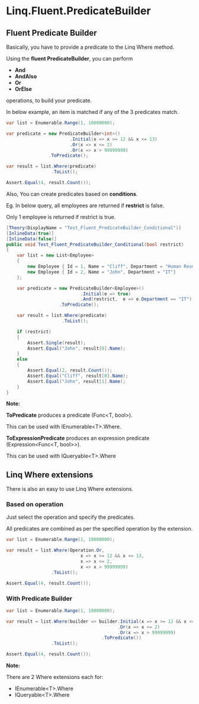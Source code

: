 # Linq.Fluent.PredicateBuilder

## Fluent Predicate Builder

Basically, you have to provide a predicate to the Linq Where method.

Using the **fluent PredicateBuilder**, you can perform

* **And**
* **AndAlso**
* **Or**
* **OrElse**

operations, to build your predicate.

In below example, an item is matched if any of the 3 predicates match.

```C#
var list = Enumerable.Range(1, 10000000);

var predicate = new PredicateBuilder<int>()
                        .Initial(x => x >= 12 && x <= 13)
                        .Or(x => x <= 2)
                        .Or(x => x > 99999999)
                .ToPredicate();

var result = list.Where(predicate)
                 .ToList();

Assert.Equal(4, result.Count());
```

Also, You can create predicates based on **conditions**.

Eg. In below query, all employees are returned if **restrict** is false.

Only 1 employee is returned if restrict is true.

```C#
[Theory(DisplayName = "Test_Fluent_PredicateBuilder_Conditional")]
[InlineData(true)]
[InlineData(false)]
public void Test_Fluent_PredicateBuilder_Conditional(bool restrict)
{
    var list = new List<Employee>
    {
        new Employee { Id = 1, Name = "Cliff", Department = "Human Resources"},
        new Employee { Id = 2, Name = "John", Department = "IT"}
    };

    var predicate = new PredicateBuilder<Employee>()
                            .Initial(e => true)
                            .And(restrict,  e => e.Department == "IT")
                    .ToPredicate();

    var result = list.Where(predicate)
                     .ToList();

    if (restrict)
    {
        Assert.Single(result);
        Assert.Equal("John", result[0].Name);
    }                
    else
    {
        Assert.Equal(2, result.Count());
        Assert.Equal("Cliff", result[0].Name);
        Assert.Equal("John", result[1].Name);
    }                
}
```

**Note:**

**ToPredicate** produces a predicate (Func<T, bool>).

This can be used with IEnumerable\<T\>.Where.


**ToExpressionPredicate** produces an expression predicate (Expression<Func<T, bool>>).

This can be used with IQueryable\<T\>.Where

## Linq Where extensions

There is also an easy to use Linq Where extensions.

### Based on operation

Just select the operation and specify the predicates.

All predicates are combined as per the specified operation by the extension.

```C#
var list = Enumerable.Range(1, 10000000);

var result = list.Where(Operation.Or,
                            x => x >= 12 && x <= 13,
                            x => x <= 2,
                            x => x > 99999999)
                 .ToList();

Assert.Equal(4, result.Count());
```

### With Predicate Builder

```C#
var list = Enumerable.Range(1, 10000000);

var result = list.Where(builder => builder.Initial(x => x >= 12 && x <= 13)
                                          .Or(x => x <= 2)
                                          .Or(x => x > 99999999)
                                    .ToPredicate())
                 .ToList();

Assert.Equal(4, result.Count());
```

**Note:**

There are 2 Where extensions each for:

* IEnumerable\<T\>.Where
* IQueryable\<T\>.Where

